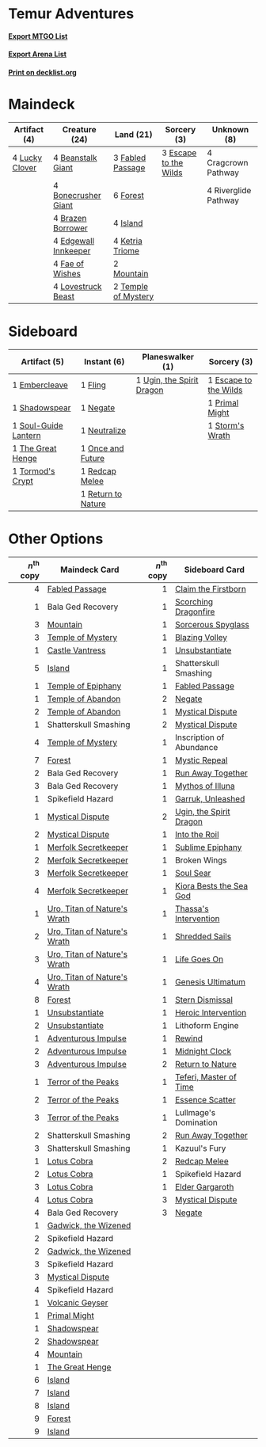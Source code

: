 # Temur Adventures

#### [Export MTGO List](../collection/Temur%20Adventures/Temur%20Adventures.txt)
#### [Export Arena List](../collection/Temur%20Adventures/Temur%20Adventures_arena.txt)
#### [Print on decklist.org](http://decklist.org/?deckmain=4%09Beanstalk%20Giant%0A4%09Bonecrusher%20Giant%0A4%09Brazen%20Borrower%0A4%09Cragcrown%20Pathway%0A4%09Edgewall%20Innkeeper%0A3%09Escape%20to%20the%20Wilds%0A3%09Fabled%20Passage%0A4%09Fae%20of%20Wishes%0A6%09Forest%0A4%09Island%0A4%09Ketria%20Triome%0A4%09Lovestruck%20Beast%0A4%09Lucky%20Clover%0A2%09Mountain%0A4%09Riverglide%20Pathway%0A2%09Temple%20of%20Mystery&deckside=1%09Embercleave%0A1%09Escape%20to%20the%20Wilds%0A1%09Fling%0A1%09Negate%0A1%09Neutralize%0A1%09Once%20and%20Future%0A1%09Primal%20Might%0A1%09Redcap%20Melee%0A1%09Return%20to%20Nature%0A1%09Shadowspear%0A1%09Soul-Guide%20Lantern%0A1%09Storm's%20Wrath%0A1%09The%20Great%20Henge%0A1%09Tormod's%20Crypt%0A1%09Ugin,%20the%20Spirit%20Dragon)
# Maindeck

|                                      Artifact (4)                                       |                                         Creature (24)                                         |                                          Land (21)                                           |                                          Sorcery (3)                                           |    Unknown (8)     |
|-----------------------------------------------------------------------------------------|-----------------------------------------------------------------------------------------------|----------------------------------------------------------------------------------------------|------------------------------------------------------------------------------------------------|--------------------|
|4 [Lucky Clover](http://gatherer.wizards.com/Pages/Card/Details.aspx?multiverseid=473188)|4 [Beanstalk Giant](http://gatherer.wizards.com/Pages/Card/Details.aspx?multiverseid=473111)   |3 [Fabled Passage](http://gatherer.wizards.com/Pages/Card/Details.aspx?multiverseid=473206)   |3 [Escape to the Wilds](http://gatherer.wizards.com/Pages/Card/Details.aspx?multiverseid=473151)|4 Cragcrown Pathway |
|                                                                                         |4 [Bonecrusher Giant](http://gatherer.wizards.com/Pages/Card/Details.aspx?multiverseid=473077) |6 [Forest](http://gatherer.wizards.com/Pages/Card/Details.aspx?multiverseid=439860)           |                                                                                                |4 Riverglide Pathway|
|                                                                                         |4 [Brazen Borrower](http://gatherer.wizards.com/Pages/Card/Details.aspx?multiverseid=473001)   |4 [Island](http://gatherer.wizards.com/Pages/Card/Details.aspx?multiverseid=439857)           |                                                                                                |                    |
|                                                                                         |4 [Edgewall Innkeeper](http://gatherer.wizards.com/Pages/Card/Details.aspx?multiverseid=473113)|4 [Ketria Triome](http://gatherer.wizards.com/Pages/Card/Details.aspx?multiverseid=479770)    |                                                                                                |                    |
|                                                                                         |4 [Fae of Wishes](http://gatherer.wizards.com/Pages/Card/Details.aspx?multiverseid=473006)     |2 [Mountain](http://gatherer.wizards.com/Pages/Card/Details.aspx?multiverseid=439859)         |                                                                                                |                    |
|                                                                                         |4 [Lovestruck Beast](http://gatherer.wizards.com/Pages/Card/Details.aspx?multiverseid=473127)  |2 [Temple of Mystery](http://gatherer.wizards.com/Pages/Card/Details.aspx?multiverseid=373571)|                                                                                                |                    |


# Sideboard

|                                         Artifact (5)                                          |                                         Instant (6)                                         |                                          Planeswalker (1)                                          |                                          Sorcery (3)                                           |
|-----------------------------------------------------------------------------------------------|---------------------------------------------------------------------------------------------|----------------------------------------------------------------------------------------------------|------------------------------------------------------------------------------------------------|
|1 [Embercleave](http://gatherer.wizards.com/Pages/Card/Details.aspx?multiverseid=473082)       |1 [Fling](http://gatherer.wizards.com/Pages/Card/Details.aspx?multiverseid=426834)           |1 [Ugin, the Spirit Dragon](http://gatherer.wizards.com/Pages/Card/Details.aspx?multiverseid=391948)|1 [Escape to the Wilds](http://gatherer.wizards.com/Pages/Card/Details.aspx?multiverseid=473151)|
|1 [Shadowspear](http://gatherer.wizards.com/Pages/Card/Details.aspx?multiverseid=476487)       |1 [Negate](http://gatherer.wizards.com/Pages/Card/Details.aspx?multiverseid=423707)          |                                                                                                    |1 [Primal Might](http://gatherer.wizards.com/Pages/Card/Details.aspx?multiverseid=485520)       |
|1 [Soul-Guide Lantern](http://gatherer.wizards.com/Pages/Card/Details.aspx?multiverseid=476488)|1 [Neutralize](http://gatherer.wizards.com/Pages/Card/Details.aspx?multiverseid=479579)      |                                                                                                    |1 [Storm's Wrath](http://gatherer.wizards.com/Pages/Card/Details.aspx?multiverseid=476408)      |
|1 [The Great Henge](http://gatherer.wizards.com/Pages/Card/Details.aspx?multiverseid=473123)   |1 [Once and Future](http://gatherer.wizards.com/Pages/Card/Details.aspx?multiverseid=473130) |                                                                                                    |                                                                                                |
|1 [Tormod's Crypt](http://gatherer.wizards.com/Pages/Card/Details.aspx?multiverseid=389723)    |1 [Redcap Melee](http://gatherer.wizards.com/Pages/Card/Details.aspx?multiverseid=473097)    |                                                                                                    |                                                                                                |
|                                                                                               |1 [Return to Nature](http://gatherer.wizards.com/Pages/Card/Details.aspx?multiverseid=461102)|                                                                                                    |                                                                                                |


# Other Options

|*n*<sup>th</sup> copy|                                             Maindeck Card                                             |*n*<sup>th</sup> copy|                                          Sideboard Card                                          |
|--------------------:|-------------------------------------------------------------------------------------------------------|--------------------:|--------------------------------------------------------------------------------------------------|
|                    4|[Fabled Passage](http://gatherer.wizards.com/Pages/Card/Details.aspx?multiverseid=473206)              |                    1|[Claim the Firstborn](http://gatherer.wizards.com/Pages/Card/Details.aspx?multiverseid=473080)    |
|                    1|Bala Ged Recovery                                                                                      |                    1|[Scorching Dragonfire](http://gatherer.wizards.com/Pages/Card/Details.aspx?multiverseid=473101)   |
|                    3|[Mountain](http://gatherer.wizards.com/Pages/Card/Details.aspx?multiverseid=439859)                    |                    1|[Sorcerous Spyglass](http://gatherer.wizards.com/Pages/Card/Details.aspx?multiverseid=435407)     |
|                    3|[Temple of Mystery](http://gatherer.wizards.com/Pages/Card/Details.aspx?multiverseid=373571)           |                    1|[Blazing Volley](http://gatherer.wizards.com/Pages/Card/Details.aspx?multiverseid=426821)         |
|                    1|[Castle Vantress](http://gatherer.wizards.com/Pages/Card/Details.aspx?multiverseid=473204)             |                    1|[Unsubstantiate](http://gatherer.wizards.com/Pages/Card/Details.aspx?multiverseid=414374)         |
|                    5|[Island](http://gatherer.wizards.com/Pages/Card/Details.aspx?multiverseid=439857)                      |                    1|Shatterskull Smashing                                                                             |
|                    1|[Temple of Epiphany](http://gatherer.wizards.com/Pages/Card/Details.aspx?multiverseid=442808)          |                    1|[Fabled Passage](http://gatherer.wizards.com/Pages/Card/Details.aspx?multiverseid=473206)         |
|                    1|[Temple of Abandon](http://gatherer.wizards.com/Pages/Card/Details.aspx?multiverseid=373711)           |                    2|[Negate](http://gatherer.wizards.com/Pages/Card/Details.aspx?multiverseid=423707)                 |
|                    2|[Temple of Abandon](http://gatherer.wizards.com/Pages/Card/Details.aspx?multiverseid=373711)           |                    1|[Mystical Dispute](http://gatherer.wizards.com/Pages/Card/Details.aspx?multiverseid=473020)       |
|                    1|Shatterskull Smashing                                                                                  |                    2|[Mystical Dispute](http://gatherer.wizards.com/Pages/Card/Details.aspx?multiverseid=473020)       |
|                    4|[Temple of Mystery](http://gatherer.wizards.com/Pages/Card/Details.aspx?multiverseid=373571)           |                    1|Inscription of Abundance                                                                          |
|                    7|[Forest](http://gatherer.wizards.com/Pages/Card/Details.aspx?multiverseid=439860)                      |                    1|[Mystic Repeal](http://gatherer.wizards.com/Pages/Card/Details.aspx?multiverseid=476431)          |
|                    2|Bala Ged Recovery                                                                                      |                    1|[Run Away Together](http://gatherer.wizards.com/Pages/Card/Details.aspx?multiverseid=473024)      |
|                    3|Bala Ged Recovery                                                                                      |                    1|[Mythos of Illuna](http://gatherer.wizards.com/Pages/Card/Details.aspx?multiverseid=479578)       |
|                    1|Spikefield Hazard                                                                                      |                    1|[Garruk, Unleashed](http://gatherer.wizards.com/Pages/Card/Details.aspx?multiverseid=485506)      |
|                    1|[Mystical Dispute](http://gatherer.wizards.com/Pages/Card/Details.aspx?multiverseid=473020)            |                    2|[Ugin, the Spirit Dragon](http://gatherer.wizards.com/Pages/Card/Details.aspx?multiverseid=391948)|
|                    2|[Mystical Dispute](http://gatherer.wizards.com/Pages/Card/Details.aspx?multiverseid=473020)            |                    1|[Into the Roil](http://gatherer.wizards.com/Pages/Card/Details.aspx?multiverseid=389560)          |
|                    1|[Merfolk Secretkeeper](http://gatherer.wizards.com/Pages/Card/Details.aspx?multiverseid=473015)        |                    1|[Sublime Epiphany](http://gatherer.wizards.com/Pages/Card/Details.aspx?multiverseid=488254)       |
|                    2|[Merfolk Secretkeeper](http://gatherer.wizards.com/Pages/Card/Details.aspx?multiverseid=473015)        |                    1|Broken Wings                                                                                      |
|                    3|[Merfolk Secretkeeper](http://gatherer.wizards.com/Pages/Card/Details.aspx?multiverseid=473015)        |                    1|[Soul Sear](http://gatherer.wizards.com/Pages/Card/Details.aspx?multiverseid=485483)              |
|                    4|[Merfolk Secretkeeper](http://gatherer.wizards.com/Pages/Card/Details.aspx?multiverseid=473015)        |                    1|[Kiora Bests the Sea God](http://gatherer.wizards.com/Pages/Card/Details.aspx?multiverseid=476303)|
|                    1|[Uro, Titan of Nature's Wrath](http://gatherer.wizards.com/Pages/Card/Details.aspx?multiverseid=476480)|                    1|[Thassa's Intervention](http://gatherer.wizards.com/Pages/Card/Details.aspx?multiverseid=476323)  |
|                    2|[Uro, Titan of Nature's Wrath](http://gatherer.wizards.com/Pages/Card/Details.aspx?multiverseid=476480)|                    1|[Shredded Sails](http://gatherer.wizards.com/Pages/Card/Details.aspx?multiverseid=479656)         |
|                    3|[Uro, Titan of Nature's Wrath](http://gatherer.wizards.com/Pages/Card/Details.aspx?multiverseid=476480)|                    1|[Life Goes On](http://gatherer.wizards.com/Pages/Card/Details.aspx?multiverseid=430810)           |
|                    4|[Uro, Titan of Nature's Wrath](http://gatherer.wizards.com/Pages/Card/Details.aspx?multiverseid=476480)|                    1|[Genesis Ultimatum](http://gatherer.wizards.com/Pages/Card/Details.aspx?multiverseid=479709)      |
|                    8|[Forest](http://gatherer.wizards.com/Pages/Card/Details.aspx?multiverseid=439860)                      |                    1|[Stern Dismissal](http://gatherer.wizards.com/Pages/Card/Details.aspx?multiverseid=476319)        |
|                    1|[Unsubstantiate](http://gatherer.wizards.com/Pages/Card/Details.aspx?multiverseid=414374)              |                    1|[Heroic Intervention](http://gatherer.wizards.com/Pages/Card/Details.aspx?multiverseid=423776)    |
|                    2|[Unsubstantiate](http://gatherer.wizards.com/Pages/Card/Details.aspx?multiverseid=414374)              |                    1|Lithoform Engine                                                                                  |
|                    1|[Adventurous Impulse](http://gatherer.wizards.com/Pages/Card/Details.aspx?multiverseid=443041)         |                    1|[Rewind](http://gatherer.wizards.com/Pages/Card/Details.aspx?multiverseid=45264)                  |
|                    2|[Adventurous Impulse](http://gatherer.wizards.com/Pages/Card/Details.aspx?multiverseid=443041)         |                    1|[Midnight Clock](http://gatherer.wizards.com/Pages/Card/Details.aspx?multiverseid=473016)         |
|                    3|[Adventurous Impulse](http://gatherer.wizards.com/Pages/Card/Details.aspx?multiverseid=443041)         |                    2|[Return to Nature](http://gatherer.wizards.com/Pages/Card/Details.aspx?multiverseid=461102)       |
|                    1|[Terror of the Peaks](http://gatherer.wizards.com/Pages/Card/Details.aspx?multiverseid=485487)         |                    1|[Teferi, Master of Time](http://gatherer.wizards.com/Pages/Card/Details.aspx?multiverseid=489165) |
|                    2|[Terror of the Peaks](http://gatherer.wizards.com/Pages/Card/Details.aspx?multiverseid=485487)         |                    1|[Essence Scatter](http://gatherer.wizards.com/Pages/Card/Details.aspx?multiverseid=426754)        |
|                    3|[Terror of the Peaks](http://gatherer.wizards.com/Pages/Card/Details.aspx?multiverseid=485487)         |                    1|Lullmage's Domination                                                                             |
|                    2|Shatterskull Smashing                                                                                  |                    2|[Run Away Together](http://gatherer.wizards.com/Pages/Card/Details.aspx?multiverseid=473024)      |
|                    3|Shatterskull Smashing                                                                                  |                    1|Kazuul's Fury                                                                                     |
|                    1|[Lotus Cobra](http://gatherer.wizards.com/Pages/Card/Details.aspx?multiverseid=438740)                 |                    2|[Redcap Melee](http://gatherer.wizards.com/Pages/Card/Details.aspx?multiverseid=473097)           |
|                    2|[Lotus Cobra](http://gatherer.wizards.com/Pages/Card/Details.aspx?multiverseid=438740)                 |                    1|Spikefield Hazard                                                                                 |
|                    3|[Lotus Cobra](http://gatherer.wizards.com/Pages/Card/Details.aspx?multiverseid=438740)                 |                    1|[Elder Gargaroth](http://gatherer.wizards.com/Pages/Card/Details.aspx?multiverseid=485502)        |
|                    4|[Lotus Cobra](http://gatherer.wizards.com/Pages/Card/Details.aspx?multiverseid=438740)                 |                    3|[Mystical Dispute](http://gatherer.wizards.com/Pages/Card/Details.aspx?multiverseid=473020)       |
|                    4|Bala Ged Recovery                                                                                      |                    3|[Negate](http://gatherer.wizards.com/Pages/Card/Details.aspx?multiverseid=423707)                 |
|                    1|[Gadwick, the Wizened](http://gatherer.wizards.com/Pages/Card/Details.aspx?multiverseid=473010)        |                     |                                                                                                  |
|                    2|Spikefield Hazard                                                                                      |                     |                                                                                                  |
|                    2|[Gadwick, the Wizened](http://gatherer.wizards.com/Pages/Card/Details.aspx?multiverseid=473010)        |                     |                                                                                                  |
|                    3|Spikefield Hazard                                                                                      |                     |                                                                                                  |
|                    3|[Mystical Dispute](http://gatherer.wizards.com/Pages/Card/Details.aspx?multiverseid=473020)            |                     |                                                                                                  |
|                    4|Spikefield Hazard                                                                                      |                     |                                                                                                  |
|                    1|[Volcanic Geyser](http://gatherer.wizards.com/Pages/Card/Details.aspx?multiverseid=14632)              |                     |                                                                                                  |
|                    1|[Primal Might](http://gatherer.wizards.com/Pages/Card/Details.aspx?multiverseid=485520)                |                     |                                                                                                  |
|                    1|[Shadowspear](http://gatherer.wizards.com/Pages/Card/Details.aspx?multiverseid=476487)                 |                     |                                                                                                  |
|                    2|[Shadowspear](http://gatherer.wizards.com/Pages/Card/Details.aspx?multiverseid=476487)                 |                     |                                                                                                  |
|                    4|[Mountain](http://gatherer.wizards.com/Pages/Card/Details.aspx?multiverseid=439859)                    |                     |                                                                                                  |
|                    1|[The Great Henge](http://gatherer.wizards.com/Pages/Card/Details.aspx?multiverseid=473123)             |                     |                                                                                                  |
|                    6|[Island](http://gatherer.wizards.com/Pages/Card/Details.aspx?multiverseid=439857)                      |                     |                                                                                                  |
|                    7|[Island](http://gatherer.wizards.com/Pages/Card/Details.aspx?multiverseid=439857)                      |                     |                                                                                                  |
|                    8|[Island](http://gatherer.wizards.com/Pages/Card/Details.aspx?multiverseid=439857)                      |                     |                                                                                                  |
|                    9|[Forest](http://gatherer.wizards.com/Pages/Card/Details.aspx?multiverseid=439860)                      |                     |                                                                                                  |
|                    9|[Island](http://gatherer.wizards.com/Pages/Card/Details.aspx?multiverseid=439857)                      |                     |                                                                                                  |

